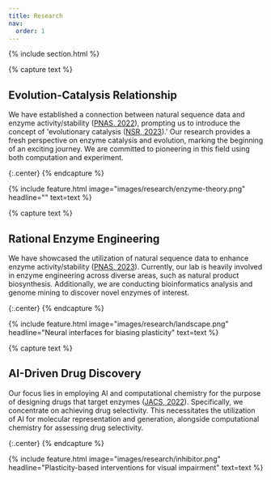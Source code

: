 ```yaml
---
title: Research
nav:
  order: 1
---
```



{% include section.html %}


{% capture text %}
## Evolution-Catalysis Relationship
We have established a connection between natural sequence data and enzyme activity/stability ([PNAS, 2022](https://www.pnas.org/doi/abs/10.1073/pnas.2122355119)), prompting us to introduce the concept of 'evolutionary catalysis ([NSR, 2023](https://academic.oup.com/nsr/article/10/12/nwad331/7504752)).' Our research provides a fresh perspective on enzyme catalysis and evolution, marking the beginning of an exciting journey. We are committed to pioneering in this field using both computation and experiment.

{:.center}
{% endcapture %}

{%
  include feature.html
  image="images/research/enzyme-theory.png"
  headline=""
  text=text
%}

{% capture text %}
## Rational Enzyme Engineering
We have showcased the utilization of natural sequence data to enhance enzyme activity/stability ([PNAS, 2023](https://www.pnas.org/doi/10.1073/pnas.2312848120)). Currently, our lab is heavily involved in enzyme engineering across diverse areas, such as natural product biosynthesis. Additionally, we are conducting bioinformatics analysis and genome mining to discover novel enzymes of interest.

{:.center}
{% endcapture %}

{%
  include feature.html
  image="images/research/landscape.png"
  headline="Neural interfaces for biasing plasticity"
  text=text
%}

{% capture text %}
## AI-Driven Drug Discovery
Our focus lies in employing AI and computational chemistry for the purpose of designing drugs that target enzymes ([JACS, 2022](https://pubs.acs.org/doi/abs/10.1021/jacs.2c07307)). Specifically, we concentrate on achieving drug selectivity. This necessitates the utilization of AI for molecular representation and generation, alongside computational chemistry for assessing drug selectivity.

{:.center}
{% endcapture %}

{%
  include feature.html
  image="images/research/inhibitor.png"
  headline="Plasticity-based interventions for visual impairment"
  text=text
%}
